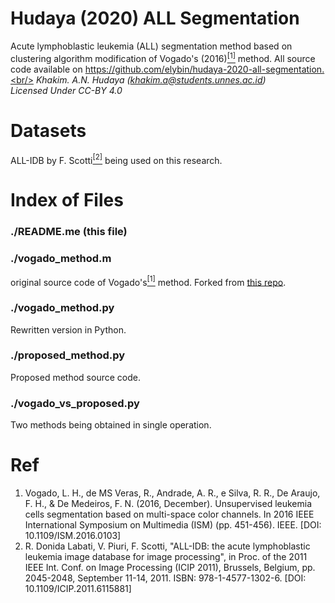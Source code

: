# Hudaya (2020) ALL Segmentation
Acute lymphoblastic leukemia (ALL) segmentation method based on clustering algorithm modification of Vogado's (2016)<a href="#ref"><sup>[1]</sup></a> method. All source code available on https://github.com/elybin/hudaya-2020-all-segmentation.<br/>
<i>Khakim. A.N. Hudaya (khakim.a@students.unnes.ac.id)</i><br/>
<i>Licensed Under CC-BY 4.0</i>

# Datasets 
ALL-IDB by F. Scotti<a href="#ref"><sup>[2]</sup></a> being used on this research. 

# Index of Files
### ./README.me (this file)
### ./vogado_method.m
original source code of Vogado's<a href="#ref"><sup>[1]</sup></a> method. Forked from <a href="https://github.com/lhvogado/Recent-Computational-Methods-for-White-Blood-Cell-Nuclei-Segmentation-A-Comparative-Study">this repo</a>.
### ./vogado_method.py
Rewritten version in Python.
### ./proposed_method.py
Proposed method source code.
### ./vogado_vs_proposed.py
Two methods being obtained in single operation.

# Ref
<ol>
<li>Vogado, L. H., de MS Veras, R., Andrade, A. R., e Silva, R. R., De Araujo, F. H., & De Medeiros, F. N. (2016, December). Unsupervised leukemia cells segmentation based on multi-space color channels. In 2016 IEEE International Symposium on Multimedia (ISM) (pp. 451-456). IEEE. [DOI: 10.1109/ISM.2016.0103]
</li>
<li>R. Donida Labati, V. Piuri, F. Scotti, "ALL-IDB: the acute lymphoblastic leukemia image database for image processing", in Proc. of the 2011 IEEE Int. Conf. on Image Processing (ICIP 2011), Brussels, Belgium, pp. 2045-2048, September 11-14, 2011. ISBN: 978-1-4577-1302-6. [DOI: 10.1109/ICIP.2011.6115881]
</li>
</ol>

